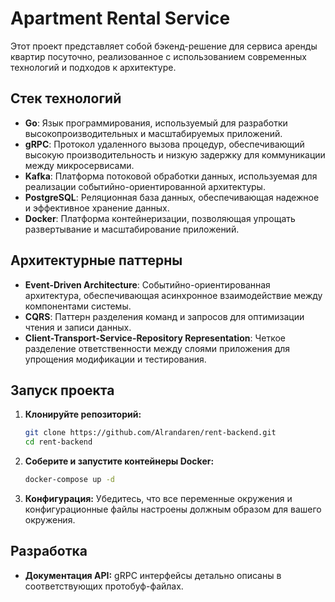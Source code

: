 # Apartment Rental Service

Этот проект представляет собой бэкенд-решение для сервиса аренды квартир посуточно, реализованное с использованием современных технологий и подходов к архитектуре.

## Стек технологий

- **Go**: Язык программирования, используемый для разработки высокопроизводительных и масштабируемых приложений.
- **gRPC**: Протокол удаленного вызова процедур, обеспечивающий высокую производительность и низкую задержку для коммуникации между микросервисами.
- **Kafka**: Платформа потоковой обработки данных, используемая для реализации событийно-ориентированной архитектуры.
- **PostgreSQL**: Реляционная база данных, обеспечивающая надежное и эффективное хранение данных.
- **Docker**: Платформа контейнеризации, позволяющая упрощать развертывание и масштабирование приложений.

## Архитектурные паттерны

- **Event-Driven Architecture**: Событийно-ориентированная архитектура, обеспечивающая асинхронное взаимодействие между компонентами системы.
- **CQRS**: Паттерн разделения команд и запросов для оптимизации чтения и записи данных.
- **Client-Transport-Service-Repository Representation**: Четкое разделение ответственности между слоями приложения для упрощения модификации и тестирования.


## Запуск проекта

1. **Клонируйте репозиторий:**

    ```bash
    git clone https://github.com/Alrandaren/rent-backend.git
    cd rent-backend
    ```

2. **Соберите и запустите контейнеры Docker:**

    ```bash
    docker-compose up -d
    ```

3. **Конфигурация:** Убедитесь, что все переменные окружения и конфигурационные файлы настроены должным образом для вашего окружения.

## Разработка

- **Документация API:** gRPC интерфейсы детально описаны в соответствующих протобуф-файлах.


